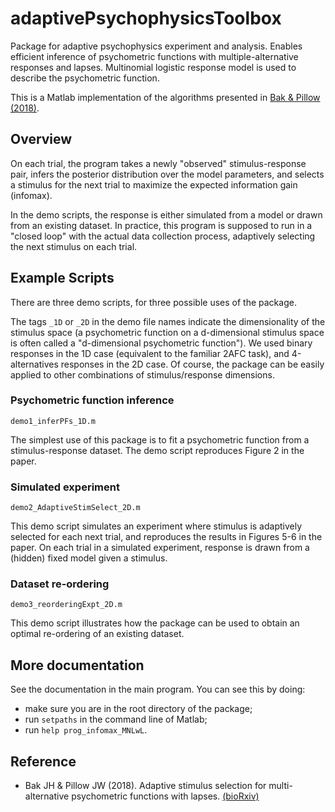 # adaptivePsychophysicsToolbox

Package for adaptive psychophysics experiment and analysis. Enables efficient inference of psychometric functions with multiple-alternative responses and lapses. Multinomial logistic response model is used to describe the psychometric function.

This is a Matlab implementation of the algorithms presented in [Bak & Pillow (2018)](https://www.biorxiv.org/content/early/2018/02/06/260976).

## Overview

On each trial, the program takes a newly "observed" stimulus-response pair, infers the posterior distribution over the model parameters, and selects a stimulus for the next trial to maximize the expected information gain (infomax).

In the demo scripts, the response is either simulated from a model or drawn from an existing dataset. In practice, this program is supposed to run in a "closed loop" with the actual data collection process, adaptively selecting the next stimulus on each trial.



## Example Scripts

There are three demo scripts, for three possible uses of the package. 

The tags `_1D` or `_2D` in the demo file names indicate the dimensionality of the stimulus space (a psychometric function on a d-dimensional stimulus space is often called a "d-dimensional psychometric function"). We used binary responses in the 1D case (equivalent to the familiar 2AFC task), and 4-alternatives responses in the 2D case. Of course, the package can be easily applied to other combinations of stimulus/response dimensions.


### Psychometric function inference

```demo1_inferPFs_1D.m```

The simplest use of this package is to fit a psychometric function from a stimulus-response dataset. The demo script reproduces Figure 2 in the paper.


### Simulated experiment

```demo2_AdaptiveStimSelect_2D.m```

This demo script simulates an experiment where stimulus is adaptively selected for each next trial, and reproduces the results in Figures 5-6 in the paper. On each trial in a simulated experiment, response is drawn from a (hidden) fixed model given a stimulus.



### Dataset re-ordering

```demo3_reorderingExpt_2D.m```

This demo script illustrates how the package can be used to obtain an optimal re-ordering of an existing dataset.

<!--On each trial in a re-ordering analysis, the program draws a stimulus-response pairs from a large existing dataset D<sub>0</sub>, and pretend that it is a new "observation" from the trial (add it to a reordered dataset D). 
The reordered dataset D is then considered the "new" experimental result; the base dataset D<sub>0</sub> is not directly used in the inference nor in the adaptive stimulus selection algorithm.-->

<!--Once the next stimulus x* is selected by the algorithm, the next trial draws randomly from all stimulus-response _pairs_ with the selected stimulus x*.-->


## More documentation

See the documentation in the main program. You can see this by doing:

- make sure you are in the root directory of the package;
- run `setpaths` in the command line of Matlab;
- run `help prog_infomax_MNLwL`.

## Reference

- Bak JH & Pillow JW (2018). Adaptive stimulus selection for multi-alternative psychometric functions with lapses. [(bioRxiv)](https://www.biorxiv.org/content/early/2018/02/06/260976)